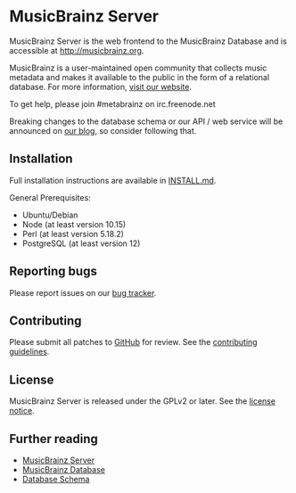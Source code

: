 MusicBrainz Server
==================

MusicBrainz Server is the web frontend to the MusicBrainz Database
and is accessible at http://musicbrainz.org.

MusicBrainz is a user-maintained open community that collects music metadata
and makes it available to the public in the form of a relational database.
For more information, [visit our website](https://musicbrainz.org/doc/About).

To get help, please join #metabrainz on irc.freenode.net

Breaking changes to the database schema or our API / web service will be announced on
[our blog](https://blog.metabrainz.org/category/musicbrainz+breaking-changes/),
so consider following that.

Installation
------------

Full installation instructions are available in [INSTALL.md](INSTALL.md).

General Prerequisites:

* Ubuntu/Debian
* Node (at least version 10.15)
* Perl (at least version 5.18.2)
* PostgreSQL (at least version 12)

Reporting bugs
--------------

Please report issues on our [bug tracker](http://tickets.metabrainz.org/).

Contributing
------------

Please submit all patches to [GitHub](https://github.com/metabrainz/musicbrainz-server/pulls) for review.
See the [contributing guidelines](CONTRIBUTING.md).

License
-------

MusicBrainz Server is released under the GPLv2 or later.
See the [license notice](COPYING.md).

Further reading
---------------

* [MusicBrainz Server](https://musicbrainz.org/doc/MusicBrainz_Server)
* [MusicBrainz Database](https://musicbrainz.org/doc/MusicBrainz_Database)
* [Database Schema](https://musicbrainz.org/doc/MusicBrainz_Database/Schema)
